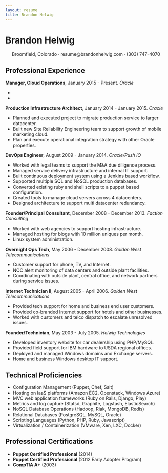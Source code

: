 ```yaml
---
layout: resume
title: Brandon Helwig
---
```


# Brandon Helwig
<center>Broomfield, Colorado ∙ resume@brandonhelwig.com ∙ (303) 747-4070</center>

## Professional Experience

**Manager, Cloud Operations**, January 2015 - Present. *Oracle*

  *
  *

**Production Infrastructure Architect**, January 2014 - January 2015. *Oracle*

  * Planned and executed project to migrate production service to larger datacenter.
  * Built new Site Reliability Engineering team to support growth of mobile marketing cloud.
  * Plan and execute operational integration strategy with other Oracle properties.

**DevOps Engineer**, August 2009 - January 2014. *Oracle/Push IO*

  * Worked with legal teams to support the M&A due diligence process.
  * Managed service delivery infrastructure and internal IT support.
  * Built continuous deployment system using a Jenkins based workflow.
  * Supported multiple SQL and NoSQL production databases.
  * Converted existing ruby and shell scripts to a puppet based configuration.
  * Created tools to manage cloud servers across 4 datacenters.
  * Designed architecture to support multi datacenter redundancy.

**Founder/Principal Consultant**, December 2008 - December 2013. *Faction Consulting*

  * Worked with web agencies to support hosting infrastructure.
  * Managed hosting for blogs with 10 million uniques per month.
  * Linux system administration.

**Overnight Ops Tech**, May 2006 - December 2008. *Golden West Telecommunications*

  * Customer support for phone, TV, and Internet.
  * NOC alert monitoring of data centers and outside plant facilities.
  * Coordinating with outside plant, central office, and network partners during service issues.

**Internet Technician II**, August 2005 - April 2006. *Golden West Telecommunications*

  * Provided tech support for home and business end user customers.
  * Provided co-branded Internet support for hotels and other businesses.
  * Worked with customers and telco dispatch to escalate unresolved issues.

**Founder/Technician**, May 2003 - July 2005. *Helwig Technologies*

  * Developed inventory website for car dealership using PHP/MySQL.
  * Provided field support for IBM hardware to USDA regional offices.
  * Deployed and managed Windows domains and Exchange servers.
  * Home and business Windows desktop IT support.

## Technical Proficiencies

  * Configuration Management (Puppet, Chef, Salt)
  * Hosting on IaaS platforms (Amazon EC2, Openstack, Windows Azure)
  * MVC web application frameworks (Ruby on Rails, Django, Play)
  * Metrics and log capture (Statsd, Graphite, Logstash, ElasticSearch)
  * NoSQL Database Operations (Hadoop, Riak, MongoDB, Redis)
  * Relational Databases (PostgreSQL, MySQL, Oracle)
  * Scripting Languages (Python, PHP, Ruby, Javascript)
  * Virtualization / Containerization (VMware, Xen, LXC, Docker)

## Professional Certifications
  * **Puppet Certified Professional** (2014)
  * **Puppet Certified Professional** (2012 Early Adopter Program)
  * **CompTIA A+** (2003)
